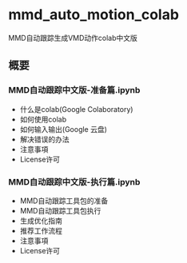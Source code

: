 # mmd_auto_motion_colab
MMD自动跟踪生成VMD动作colab中文版

## 概要
### MMD自动跟踪中文版-准备篇.ipynb

 - 什么是colab(Google Colaboratory)
 - 如何使用colab
 - 如何输入输出(Google 云盘)
 - 解决错误的办法
 - 注意事項
 - License许可

### MMD自动跟踪中文版-执行篇.ipynb

 - MMD自动跟踪工具包的准备
 - MMD自动跟踪工具包执行
 - 生成优化指南
 - 推荐工作流程
 - 注意事項
 - License许可

